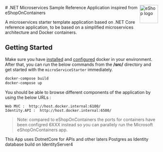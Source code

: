 <a href="https://dot.net/architecture">
   <img src="https://github.com/dotnet-architecture/eShopOnContainers/raw/dev/img/eshop_logo.png" alt="eShop logo" title="eShopOnContainers" align="right" height="60" />
</a>
# .NET Microservices Sample Reference Application inspired from eShopOnContainers

A microservices starter template application based on .NET Core reference application, to be based on a simplified microservices architecture and Docker containers.

## Getting Started

Make sure you have [installed](https://docs.docker.com/docker-for-windows/install/) and [configured](https://github.com/dotnet-architecture/eShopOnContainers/wiki/Windows-setup#configure-docker) docker in your environment. After that, you can run the below commands from the **/src/** directory and get started with the `microServiceStarter` immediately.

```powershell
docker-compose build
docker-compose up
```

You should be able to browse different components of the application by using the below URLs :

```
Web MVC :  http://host.docker.internal:6100/
Identity.API :  http://host.docker.internal:6500/
```

>Note: compared to eShopOnContainers the ports for containers have been configred 6XXX instead so you can parallely run the Microsoft eShopOnContainers app.

This App uses 
DotnetCore for APIs and other laters
Postgres as Identity database build on IdentityServer4

